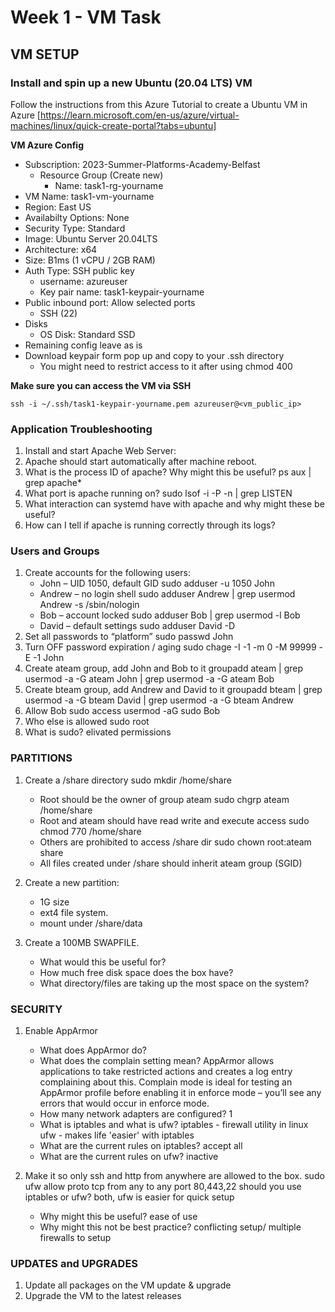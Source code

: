# Week 1 - VM Task

## VM SETUP 

### Install and spin up a new Ubuntu (20.04 LTS) VM

Follow the instructions from this Azure Tutorial to create a Ubuntu VM in Azure [https://learn.microsoft.com/en-us/azure/virtual-machines/linux/quick-create-portal?tabs=ubuntu]

**VM Azure Config**
- Subscription: 2023-Summer-Platforms-Academy-Belfast
	- Resource Group (Create new)
		- Name: task1-rg-yourname
- VM Name: task1-vm-yourname
- Region: East US
- Availabilty Options: None
- Security Type: Standard
- Image: Ubuntu Server 20.04LTS
- Architecture: x64
- Size: B1ms (1 vCPU / 2GB RAM)
- Auth Type: SSH public key
	- username: azureuser
	- Key pair name: task1-keypair-yourname
- Public inbound port: Allow selected ports
	- SSH (22)
- Disks
	- OS Disk: Standard SSD
- Remaining config leave as is
- Download keypair form pop up and copy to your .ssh directory
	- You might need to restrict access to it after using chmod 400
	
**Make sure you can access the VM via SSH**

	ssh -i ~/.ssh/task1-keypair-yourname.pem azureuser@<vm_public_ip>

### Application Troubleshooting 

1. Install and start Apache Web Server: 
2. Apache should start automatically after machine reboot. 
3. What is the process ID of apache? Why might this be useful? 
ps aux | grep apache*
4. What port is apache running on? 
sudo lsof -i -P -n | grep LISTEN 
5. What interaction can systemd have with apache and why might these be useful? 
6. How can I tell if apache is running correctly through its logs? 
 
### Users and Groups 

1. Create accounts for the following users: 
	- John – UID 1050, default GID 
	sudo adduser -u 1050 John
	- Andrew – no login shell
	sudo adduser  Andrew | grep usermod Andrew -s /sbin/nologin
	- Bob – account locked 
	sudo adduser Bob | grep usermod -l Bob
	- David – default settings 
	sudo adduser David -D
6. Set all passwords to “platform” 
sudo passwd John
7. Turn OFF password expiration / aging 
sudo chage -I -1 -m 0 -M 99999 -E -1 John
8. Create ateam group, add John and Bob to it 
groupadd ateam | grep usermod -a -G ateam John | grep usermod -a -G ateam Bob
9. Create bteam group, add Andrew and David to it 
groupadd bteam | grep usermod -a -G bteam David | grep usermod -a -G bteam Andrew
10. Allow Bob sudo access 
usermod -aG sudo Bob
11. Who else is allowed sudo 
root
12. What is sudo? 
elivated permissions
 
### PARTITIONS 

1. Create a /share directory 
     sudo mkdir /home/share
	* Root should be the owner of group ateam 
	sudo chgrp ateam /home/share
	* Root and ateam should have read write and execute access 
	  sudo chmod 770 /home/share
	* Others are prohibited to access /share dir 
	sudo chown root:ateam share
	* All files created under /share should inherit ateam group (SGID) 
 
2. Create a new partition: 
	* 1G size 
	* ext4 file system. 
	* mount under /share/data

3. Create a 100MB SWAPFILE. 
	* What would this be useful for? 
	* How much free disk space does the box have?
	* What directory/files are taking up the most space on the system? 
 
### SECURITY 

1. Enable AppArmor
	* What does AppArmor do? 
	* What does the complain setting mean? 
	AppArmor allows applications to take restricted actions and creates a log entry complaining about this. Complain mode is ideal for testing an AppArmor profile before enabling it in enforce mode – you’ll see any errors that would occur in enforce mode.
	* How many network adapters are configured? 
	1
	* What is iptables and what is ufw? 
	iptables - firewall utility in linux 
	ufw - makes life 'easier' with iptables
	* What are the current rules on iptables? 
	accept all
	* What are the current rules on ufw?
	inactive

2.  Make it so only ssh and http from anywhere are allowed to the box.
	sudo ufw allow proto tcp from any to any port 80,443,22
 should you use iptables or ufw?
 both, ufw is easier for quick setup
	* Why might this be useful? 
	ease of use
	* Why might this not be best practice?
	conflicting setup/ multiple firewalls to setup
 
### UPDATES and UPGRADES

1. Update all packages on the VM
update & upgrade
2. Upgrade the VM to the latest releases

